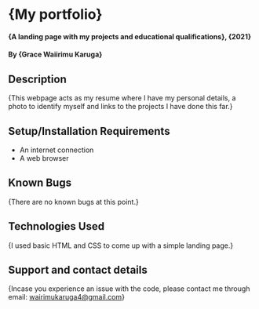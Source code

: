 # {My portfolio}

#### {A landing page with my projects and educational qualifications}, {2021}

#### By **{Grace Waiirimu Karuga}**

## Description

{This webpage acts as my resume where I have my personal details, a photo to identify myself and links to the projects I have done this far.}

## Setup/Installation Requirements

- An internet connection
- A web browser

## Known Bugs

{There are no known bugs at this point.}

## Technologies Used

{I used basic HTML and CSS to come up with a simple landing page.}

## Support and contact details

{Incase you experience an issue with the code, please contact me through email: wairimukaruga4@gmail.com}
